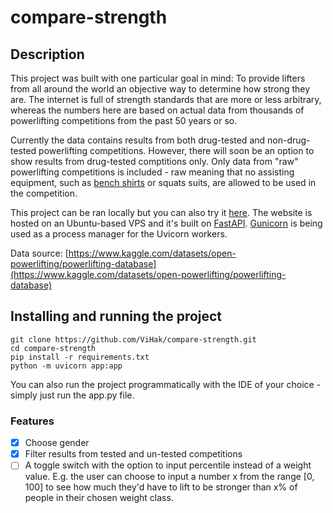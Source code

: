 # compare-strength

## Description

This project was built with one particular goal in mind: To provide lifters from all around the world an objective way to determine how strong they are. The internet is full of strength standards that are more or less arbitrary, whereas the numbers here are based on actual data from thousands of powerlifting competitions from the past 50 years or so.

Currently the data contains results from both drug-tested and non-drug-tested powerlifting competitions. However, there will soon be an option to show results from drug-tested comptitions only. Only data from "raw" powerlifting competitions is included - raw meaning that no assisting equipment, such as [bench shirts](https://en.wikipedia.org/wiki/Bench_shirt) or squats suits, are allowed to be used in the competition.

This project can be ran locally but you can also try it [here](https://comparestrength.com/). The website is hosted on an Ubuntu-based VPS and it's built on [FastAPI](https://github.com/tiangolo/fastapi). [Gunicorn](https://github.com/benoitc/gunicorn) is being used as a process manager for the Uvicorn workers.

Data source: [https://www.kaggle.com/datasets/open-powerlifting/powerlifting-database](https://www.kaggle.com/datasets/open-powerlifting/powerlifting-database)

## Installing and running the project

```
git clone https://github.com/ViHak/compare-strength.git
cd compare-strength
pip install -r requirements.txt
python -m uvicorn app:app
```
You can also run the project programmatically with the IDE of your choice - simply just run the app.py file.

### Features

- [x] Choose gender
- [x] Filter results from tested and un-tested competitions
- [ ] A toggle switch with the option to input percentile instead of a weight value. E.g. the user can choose to input a number x from the range [0, 100] to see how much they'd have to lift to be stronger than x% of people in their chosen weight class.
